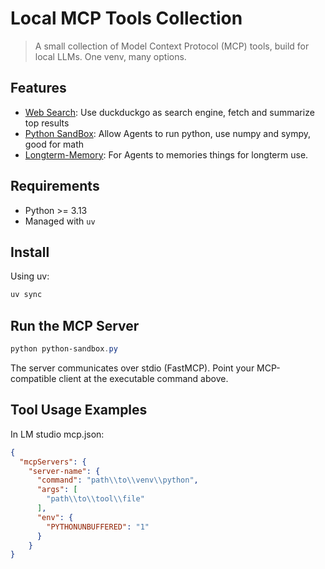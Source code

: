 # Local MCP Tools Collection

> A small collection of Model Context Protocol (MCP) tools, build for local LLMs. One venv, many options.

## Features
- [Web Search](WebSearch.py): Use duckduckgo as search engine, fetch and summarize top results
- [Python SandBox](python-sandbox.py): Allow Agents to run python, use numpy and sympy, good for math
- [Longterm-Memory](Memory.py): For Agents to memories things for longterm use.

## Requirements
- Python >= 3.13
- Managed with `uv`

## Install
Using uv:
```bash
uv sync
```

## Run the MCP Server
```powershell
python python-sandbox.py
```
The server communicates over stdio (FastMCP). Point your MCP-compatible client at the executable command above.

## Tool Usage Examples

In LM studio mcp.json:
```json
{
  "mcpServers": {
    "server-name": {
      "command": "path\\to\\venv\\python",
      "args": [
        "path\\to\\tool\\file"
      ],
      "env": {
        "PYTHONUNBUFFERED": "1"
      }
    }
}
```


